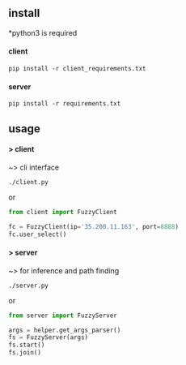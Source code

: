 <h2> install </h2>
*python3 is required

#### client
```
pip install -r client_requirements.txt
```
#### server
```
pip install -r requirements.txt
```

<h2> usage </h2>

#### > client
~> cli interface
```
./client.py 
```
or
```python
from client import FuzzyClient

fc = FuzzyClient(ip='35.200.11.163', port=8888)
fc.user_select()
```

#### > server 
~> for inference and path finding
``` 
./server.py 
``` 
or
```python
from server import FuzzyServer

args = helper.get_args_parser()
fs = FuzzyServer(args)
fs.start()
fs.join()
```
